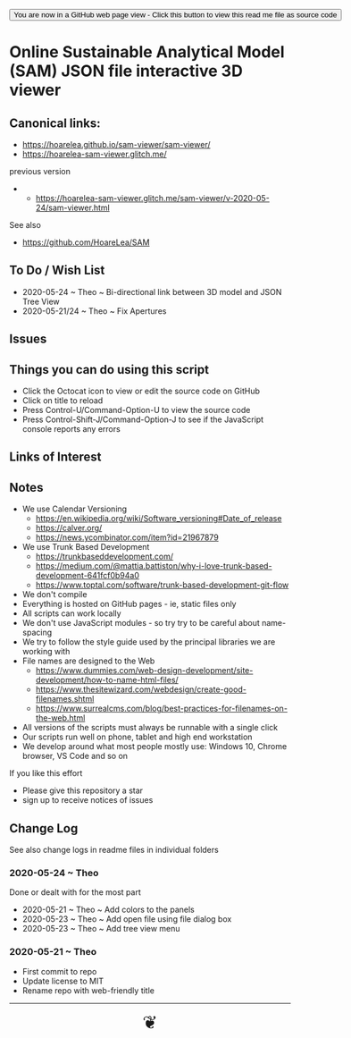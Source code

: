<span style=display:none; >[You are now in a GitHub source code view - click this link to view Read Me file as a web page](https://hoarelea.github.io/sam-viewer/#README.md "View file as a web page.") </span>

<div><input type=button class = "btn btn-secondary btn-sm" onclick=window.location.href="https://github.com/hoarelea/sam-viewer/"
value="You are now in a GitHub web page view - Click this button to view this read me file as source code" ></div>

# Online Sustainable Analytical Model (SAM) JSON file interactive 3D viewer

## Canonical links:

- https://hoarelea.github.io/sam-viewer/sam-viewer/
- https://hoarelea-sam-viewer.glitch.me/

previous version

* - https://hoarelea-sam-viewer.glitch.me/sam-viewer/v-2020-05-24/sam-viewer.html

See also

- https://github.com/HoareLea/SAM

## To Do / Wish List

- 2020-05-24 ~ Theo ~ Bi-directional link between 3D model and JSON Tree View
- 2020-05-21/24 ~ Theo ~ Fix Apertures

## Issues

## Things you can do using this script

- Click the Octocat icon to view or edit the source code on GitHub
- Click on title to reload
- Press Control-U/Command-Option-U to view the source code
- Press Control-Shift-J/Command-Option-J to see if the JavaScript console reports any errors

## Links of Interest

## Notes

- We use Calendar Versioning
  - https://en.wikipedia.org/wiki/Software_versioning#Date_of_release
  - https://calver.org/
  - https://news.ycombinator.com/item?id=21967879
- We use Trunk Based Development
  - https://trunkbaseddevelopment.com/
  - https://medium.com/@mattia.battiston/why-i-love-trunk-based-development-641fcf0b94a0
  - https://www.toptal.com/software/trunk-based-development-git-flow
- We don't compile
- Everything is hosted on GitHub pages - ie, static files only
- All scripts can work locally
- We don't use JavaScript modules - so try try to be careful about name-spacing
- We try to follow the style guide used by the principal libraries we are working with
- File names are designed to the Web
  - https://www.dummies.com/web-design-development/site-development/how-to-name-html-files/
  - https://www.thesitewizard.com/webdesign/create-good-filenames.shtml
  - https://www.surrealcms.com/blog/best-practices-for-filenames-on-the-web.html
- All versions of the scripts must always be runnable with a single click
- Our scripts run well on phone, tablet and high end workstation
- We develop around what most people mostly use: Windows 10, Chrome browser, VS Code and so on

If you like this effort

- Please give this repository a star
- sign up to receive notices of issues

## Change Log

See also change logs in readme files in individual folders

### 2020-05-24 ~ Theo

Done or dealt with for the most part

- 2020-05-21 ~ Theo ~ Add colors to the panels
- 2020-05-23 ~ Theo ~ Add open file using file dialog box
- 2020-05-23 ~ Theo ~ Add tree view menu

### 2020-05-21 ~ Theo

- First commit to repo
- Update license to MIT
- Rename repo with web-friendly title

---

<center title="hello!" ><a href=javascript:window.scrollTo(0,0); style=font-size:2rem;text-decoration:none; > ❦ </a></center>
